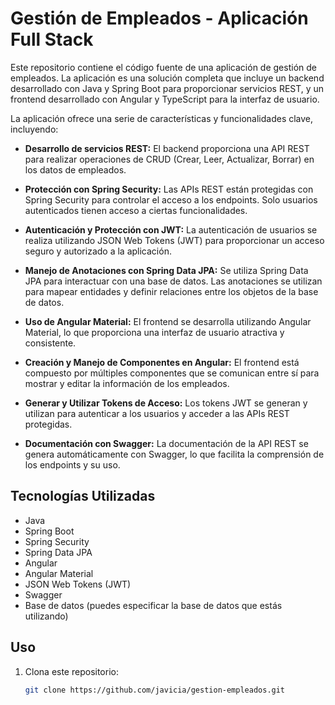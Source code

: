 # Gestión de Empleados - Aplicación Full Stack

Este repositorio contiene el código fuente de una aplicación de gestión de empleados. La aplicación es una solución completa que incluye un backend desarrollado con Java y Spring Boot para proporcionar servicios REST, y un frontend desarrollado con Angular y TypeScript para la interfaz de usuario.

La aplicación ofrece una serie de características y funcionalidades clave, incluyendo:

- **Desarrollo de servicios REST:** El backend proporciona una API REST para realizar operaciones de CRUD (Crear, Leer, Actualizar, Borrar) en los datos de empleados.

- **Protección con Spring Security:** Las APIs REST están protegidas con Spring Security para controlar el acceso a los endpoints. Solo usuarios autenticados tienen acceso a ciertas funcionalidades.

- **Autenticación y Protección con JWT:** La autenticación de usuarios se realiza utilizando JSON Web Tokens (JWT) para proporcionar un acceso seguro y autorizado a la aplicación.

- **Manejo de Anotaciones con Spring Data JPA:** Se utiliza Spring Data JPA para interactuar con una base de datos. Las anotaciones se utilizan para mapear entidades y definir relaciones entre los objetos de la base de datos.

- **Uso de Angular Material:** El frontend se desarrolla utilizando Angular Material, lo que proporciona una interfaz de usuario atractiva y consistente.

- **Creación y Manejo de Componentes en Angular:** El frontend está compuesto por múltiples componentes que se comunican entre sí para mostrar y editar la información de los empleados.

- **Generar y Utilizar Tokens de Acceso:** Los tokens JWT se generan y utilizan para autenticar a los usuarios y acceder a las APIs REST protegidas.

- **Documentación con Swagger:** La documentación de la API REST se genera automáticamente con Swagger, lo que facilita la comprensión de los endpoints y su uso.

## Tecnologías Utilizadas

- Java
- Spring Boot
- Spring Security
- Spring Data JPA
- Angular
- Angular Material
- JSON Web Tokens (JWT)
- Swagger
- Base de datos (puedes especificar la base de datos que estás utilizando)

## Uso

1. Clona este repositorio:

   ```bash
   git clone https://github.com/javicia/gestion-empleados.git





